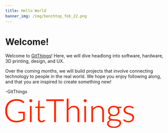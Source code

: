 ```yaml
---
title: Hello World
banner_img: /img/benchtop_feb_22.png
---
```

# Welcome!

Welcome to [GitThings](https://gitthings.xyz/)! Here, we will dive headlong into software, hardware, 3D printing, design, and UX.

Over the coming months, we will build projects that involve connecting technology to people in the real world. We hope you enjoy following along, and that you are inspired to create something new!

-GitThings


![GitThings](/img/GitThings.png)
